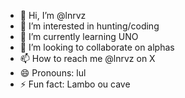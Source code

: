 - 👋 Hi, I’m @lnrvz
- 👀 I’m interested in hunting/coding
- 🌱 I’m currently learning UNO
- 💞️ I’m looking to collaborate on alphas
- 📫 How to reach me @lnrvz on X
- 😄 Pronouns: lul
- ⚡ Fun fact: Lambo ou cave

<!---
lnrvz/lnrvz is a ✨ special ✨ repository because its `README.md` (this file) appears on your GitHub profile.
You can click the Preview link to take a look at your changes.
--->
